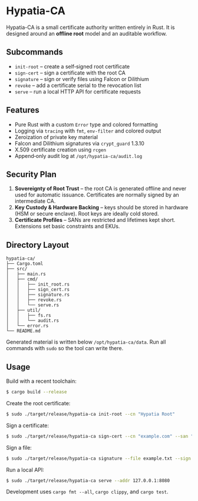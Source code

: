 # Hypatia-CA

Hypatia-CA is a small certificate authority written entirely in Rust. It is designed around an **offline root** model and an auditable workflow.

## Subcommands

- `init-root` – create a self‑signed root certificate
- `sign-cert` – sign a certificate with the root CA
- `signature` – sign or verify files using Falcon or Dilithium
- `revoke` – add a certificate serial to the revocation list
- `serve` – run a local HTTP API for certificate requests

## Features

- Pure Rust with a custom `Error` type and colored formatting
- Logging via `tracing` with `fmt`, `env-filter` and colored output
- Zeroization of private key material
- Falcon and Dilithium signatures via `crypt_guard` 1.3.10
- X.509 certificate creation using `rcgen`
- Append‑only audit log at `/opt/hypatia-ca/audit.log`

## Security Plan

1. **Sovereignty of Root Trust** – the root CA is generated offline and never used for automatic issuance. Certificates are normally signed by an intermediate CA.
2. **Key Custody & Hardware Backing** – keys should be stored in hardware (HSM or secure enclave). Root keys are ideally cold stored.
3. **Certificate Profiles** – SANs are restricted and lifetimes kept short. Extensions set basic constraints and EKUs.

## Directory Layout

```
hypatia-ca/
├── Cargo.toml
├── src/
│   ├── main.rs
│   ├── cmd/
│   │   ├── init_root.rs
│   │   ├── sign_cert.rs
│   │   ├── signature.rs
│   │   ├── revoke.rs
│   │   └── serve.rs
│   ├── util/
│   │   ├── fs.rs
│   │   └── audit.rs
│   └── error.rs
└── README.md
```

Generated material is written below `/opt/hypatia-ca/data`. Run all commands with `sudo` so the tool can write there.

## Usage

Build with a recent toolchain:

```bash
$ cargo build --release
```

Create the root certificate:

```bash
$ sudo ./target/release/hypatia-ca init-root --cn "Hypatia Root"
```

Sign a certificate:

```bash
$ sudo ./target/release/hypatia-ca sign-cert --cn "example.com" --san "example.com" --san "www.example.com"
```

Sign a file:

```bash
$ sudo ./target/release/hypatia-ca signature --file example.txt --sign
```

Run a local API:

```bash
$ sudo ./target/release/hypatia-ca serve --addr 127.0.0.1:8080
```

Development uses `cargo fmt --all`, `cargo clippy`, and `cargo test`.
